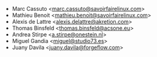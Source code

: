 - Marc Cassuto \<<marc.cassuto@savoirfairelinux.com>\>
- Mathieu Benoit \<<mathieu.benoit@savoirfairelinux.com>\>
- Alexis de Lattre \<<alexis.delattre@akretion.com>\>
- Thomas Binsfeld \<<thomas.binsfeld@acsone.eu>\>
- Andrea Stirpe \<<a.stirpe@onestein.nl>\>
- Miguel Gandia \<<miguel@studio73.es>\>
- Juany Davila \<<juany.davila@forgeflow.com>\>
